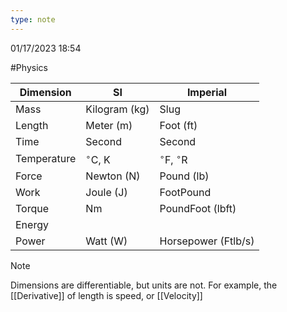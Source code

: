 ```yaml
---
type: note
---
```

01/17/2023 18:54

  #Physics 



Dimension|SI|Imperial
----|----|----
Mass|Kilogram (kg)|Slug
Length|Meter (m)|Foot (ft)
Time|Second |Second
Temperature | $^\circ$C, K|$^\circ$F, $^\circ$R
Force|Newton (N)| Pound (lb)
Work|Joule (J)|FootPound
Torque|Nm|PoundFoot (lbft)
Energy| |
Power|Watt (W)|Horsepower (Ftlb/s)


>[!note]
>Dimensions are differentiable, but units are not. For example, the [[Derivative]] of length is speed, or [[Velocity]]